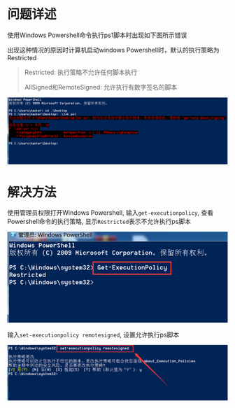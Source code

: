 # 问题详述

使用Windows Powershell命令执行ps1脚本时出现如下图所示错误

出现这种情况的原因时计算机启动windows Powershell时，默认的执行策略为Restricted

> Restricted: 执行策略不允许任何脚本执行
>
> AllSigned和RemoteSigned: 允许执行有数字签名的脚本

![image-20221008144229875](Powershell禁止执行脚本/image-20221008144229875.png)



# 解决方法

使用管理员权限打开Windows Powershell, 输入`get-executionpolicy`, 查看Powershell命令的执行策略, 显示`Restricted`表示不允许执行ps脚本

![image-20221008145139588](Powershell禁止执行脚本/image-20221008145139588.png)



输入`set-executionpolicy remotesigned`, 设置允许执行ps脚本

![image-20221008145304975](Powershell禁止执行脚本/image-20221008145304975.png)



​			